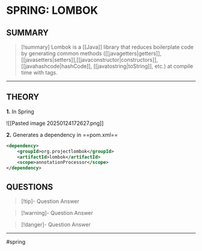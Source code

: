 # SPRING: LOMBOK
## SUMMARY
> [!summary]
> Lombok is a [[Java]] library that reduces boilerplate code by generating common methods ([[javagetters|getters]], [[javasetters|setters]],[[javaconstructor|constructors]], [[javahashcode|hashCode]], [[javatostring|toString]], etc.) at compile time with tags.
- - - 
## THEORY

**1\.** In Spring

![[Pasted image 20250124172627.png]]

**2\.** Generates a dependency in ==pom.xml==

```xml
<dependency>  
    <groupId>org.projectlombok</groupId>  
    <artifactId>lombok</artifactId>  
    <scope>annotationProcessor</scope>  
</dependency>  
```


## QUESTIONS
> [!tip]- Question
> Answer

> [!warning]- Question
> Answer

> [!danger]- Question
> Answer
- - - 
#spring 